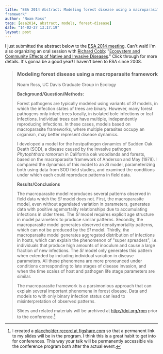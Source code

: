 ```yaml
---
title: "ESA 2014 Abstract: Modeling forest disease using a macroparasite
framework"
author: "Noam Ross"
tags: [esa2014, abstract, models, forest-disease]
date: "14-02-27 13:17:19"
layout: post
--- 
```



I just submitted the abstract below to the [ESA 2014
meeting](http://www.esa.org/sacramento/). Can't wait! I'm also
organizing an oral session with [Richard
Cobb](https://sites.google.com/a/ucdavis.edu/richard-cobb/): "[Ecosystem
and Community Effects of Native and Invasive
Diseases](http://esa.org/am/organizedorals/#id2743)." Click through for
more details. It's gonna be a good year! I haven't been to ESA since
2008.

> ### Modeling forest disease using a macroparasite framework
>
> Noam Ross, UC Davis Graduate Group in Ecology
>
> **Background/Question/Methods:**
>
> Forest pathogens are typically modeled using variants of *SI* models,
> in which the infection states of trees are binary. However, many
> forest pathogens only infect trees locally, in isolated bole
> infections or leaf infections. Individual trees can have multiple,
> independently reproducing infections. In these cases, models based on
> macroparasite frameworks, where multiple parasites occupy an organism,
> may better represent disease dynamics.
>
> I developed a model for the host­pathogen dynamics of Sudden Oak Death
> (SOD), a disease caused by the invasive pathogen *Phytophthora
> ramorum* in California oak woodlands and forests, based on the
> macroparasite framework of Anderson and May (1978). I compared the
> dynamics of this model to an *SI* model, parameterizing both using
> data from SOD field studies, and examined the conditions under which
> each could reproduce patterns in field data.
>
> **Results/Conclusions**
>
> The macroparasite model reproduces several patterns observed in field
> data which the *SI* model does not. First, the macroparasite model,
> even without age­related variation in parameters, generates data with
> positive age­mortality relationships due to accumulating infections in
> older trees. The *SI* model requires explicit age structure in model
> parameters to produce similar patterns. Secondly, the macroparasite
> model generates observed density­mortality patterns, which can not be
> produced by the *SI* model. Thirdly, the macroparasite model generates
> aggregated distribution of infections in hosts, which can explain the
> phenomenon of "super spreaders", i.e. individuals that produce high
> amounts of inoculum and cause a large fraction of new infections. The
> *SI* model only generates this pattern when extended by including
> individual variation in disease parameters. All these phenomena are
> more pronounced under conditions corresponding to late stages of
> disease invasion, and when the time scales of host and pathogen life
> stage parameters are similar.
>
> The macroparasite framework is a parsimonious approach that can
> explain several important phenomena in forest disease. Data and models
> to with only binary infection status can lead to misinterpretation of
> observed patterns.
>
> Slides and related materials will be archived at <http://doi.org/rpm>
> prior to the conference.[^1]

[^1]: I created a [placeholder record at
    figshare.com](http://doi.org/rpm) so that a permanent link to my
    slides will be in the program. I think this is a great habit to get
    into for conferences. This way your talk will be permanently
    accessible via the conference program both after the actual event.
